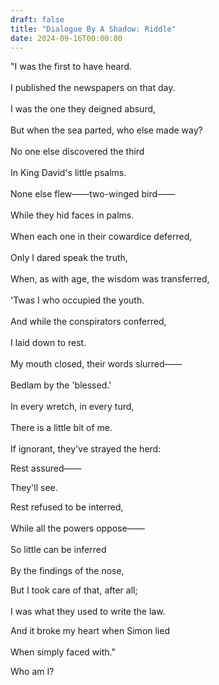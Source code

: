 ```yaml
---
draft: false
title: "Dialogue By A Shadow: Riddle"
date: 2024-09-16T00:00:00
---
```

"I was the first to have heard. <br>  
I published the newspapers on that day. <br>  
I was the one they deigned absurd, <br>  
But when the sea parted, who else made way? <br>  
No one else discovered the third <br>  
In King David's little psalms. <br>  
None else flew——two-winged bird—— <br>  
While they hid faces in palms. <br>  
When each one in their cowardice deferred, <br>  
Only I dared speak the truth, <br>  
When, as with age, the wisdom was transferred, <br>  
'Twas I who occupied the youth. <br>  
And while the conspirators conferred, <br>  
I laid down to rest. <br>  
My mouth closed, their words slurred—— <br>  
Bedlam by the 'blessed.' <br>  
In every wretch, in every turd, <br>  
There is a little bit of me. <br>  
If ignorant, they've strayed the herd: <br> 
 
Rest assured—— <br>  

They'll see. 

Rest refused to be interred, <br>  
While all the powers oppose—— <br>  
So little can be inferred <br>  
By the findings of the nose, <br>  

But I took care of that, after all; <br>  
I was what they used to write the law.

And it broke my heart when Simon lied <br>  
When simply faced with."

Who am I? 

 
